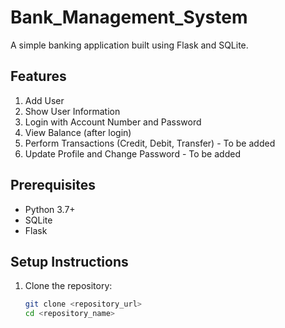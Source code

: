 # Bank_Management_System

A simple banking application built using Flask and SQLite.

## Features

1. Add User
2. Show User Information
3. Login with Account Number and Password
4. View Balance (after login)
5. Perform Transactions (Credit, Debit, Transfer) - To be added
6. Update Profile and Change Password - To be added

## Prerequisites

- Python 3.7+
- SQLite
- Flask

## Setup Instructions

1. Clone the repository:
   ```bash
   git clone <repository_url>
   cd <repository_name>

